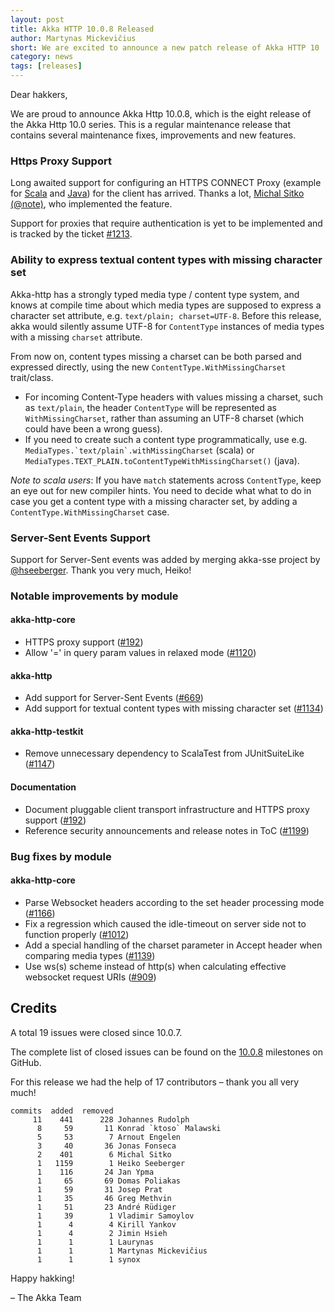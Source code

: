 ```yaml
---
layout: post
title: Akka HTTP 10.0.8 Released
author: Martynas Mickevičius
short: We are excited to announce a new patch release of Akka HTTP 10
category: news
tags: [releases]
---
```


Dear hakkers,

We are proud to announce Akka Http 10.0.8, which is the eight release of the Akka Http 10.0 series. This is a regular 
maintenance release that contains several maintenance fixes, improvements and new features.

### Https Proxy Support

Long awaited support for configuring an HTTPS CONNECT Proxy (example for [Scala](https://doc.akka.io/docs/akka-http/current/client-side/client-transport.html?language=scala#use-https-proxy-with-http-singlerequest) and [Java](https://doc.akka.io/docs/akka-http/current/client-side/client-transport.html?language=java#use-https-proxy-with-http-get-singlerequest))
for the client has arrived. Thanks a lot, [Michal Sitko (@note)](https://github.com/note), who implemented the feature.

Support for proxies that require authentication is yet to be implemented and is tracked by the ticket [#1213](https://github.com/akka/akka-http/issues/1213).

### Ability to express textual content types with missing character set

Akka-http has a strongly typed media type / content type system, and knows at compile time about which media types
are supposed to express a character set attribute, e.g. `text/plain; charset=UTF-8`. Before this release, akka would
silently assume UTF-8 for `ContentType` instances of media types with a missing `charset` attribute.

From now on, content types missing a charset can be both parsed and expressed directly, using the new 
`ContentType.WithMissingCharset` trait/class. 

- For incoming Content-Type headers with values missing a charset, such as `text/plain`, the header 
  `ContentType` will be represented as `WithMissingCharset`, rather than assuming an UTF-8 charset 
  (which could have been a wrong guess).
- If you need to create such a content type programmatically, use e.g. ```MediaTypes.`text/plain`.withMissingCharset```
  (scala) or `MediaTypes.TEXT_PLAIN.toContentTypeWithMissingCharset()` (java).

*Note to scala users*: If you have `match` statements across `ContentType`, keep an eye out for new compiler hints. You need
to decide what what to do in case you get a content type with a missing character set, by adding a 
`ContentType.WithMissingCharset` case.

### Server-Sent Events Support

Support for Server-Sent events was added by merging akka-sse project by [@hseeberger](https://github.com/hseeberger). Thank you very much, Heiko!

### Notable improvements by module

#### akka-http-core

* HTTPS proxy support ([#192](https://github.com/akka/akka-http/issues/192))
* Allow '=' in query param values in relaxed mode ([#1120](https://github.com/akka/akka-http/issues/1120))

#### akka-http

* Add support for Server-Sent Events ([#669](https://github.com/akka/akka-http/issues/669))
* Add support for textual content types with missing character set ([#1134](https://github.com/akka/akka-http/issues/1134))

#### akka-http-testkit

* Remove unnecessary dependency to ScalaTest from JUnitSuiteLike ([#1147](https://github.com/akka/akka-http/issues/1147))

#### Documentation

* Document pluggable client transport infrastructure and HTTPS proxy support ([#192](https://github.com/akka/akka-http/issues/192))
* Reference security announcements and release notes in ToC ([#1199](https://github.com/akka/akka-http/issues/1199))

### Bug fixes by module

#### akka-http-core

* Parse Websocket headers according to the set header processing mode ([#1166](https://github.com/akka/akka-http/issues/1166))
* Fix a regression which caused the idle-timeout on server side not to function properly ([#1012](https://github.com/akka/akka-http/issues/1012))
* Add a special handling of the charset parameter in Accept header when comparing media types ([#1139](https://github.com/akka/akka-http/issues/1139))
* Use ws(s) scheme instead of http(s) when calculating effective websocket request URIs ([#909](https://github.com/akka/akka-http/issues/909))

## Credits

A total 19 issues were closed since 10.0.7.

The complete list of closed issues can be found on the [10.0.8](https://github.com/akka/akka-http/milestone/27?closed=1) milestones on GitHub.

For this release we had the help of 17 contributors – thank you all very much!

```
commits  added  removed
     11    441      228 Johannes Rudolph
      8     59       11 Konrad `ktoso` Malawski
      5     53        7 Arnout Engelen
      3     40       36 Jonas Fonseca
      2    401        6 Michal Sitko
      1   1159        1 Heiko Seeberger
      1    116       24 Jan Ypma
      1     65       69 Domas Poliakas
      1     59       31 Josep Prat
      1     35       46 Greg Methvin
      1     51       23 André Rüdiger
      1     39        1 Vladimir Samoylov
      1      4        4 Kirill Yankov
      1      4        2 Jimin Hsieh
      1      1        1 Laurynas
      1      1        1 Martynas Mickevičius
      1      1        1 synox
```

Happy hakking!

– The Akka Team
